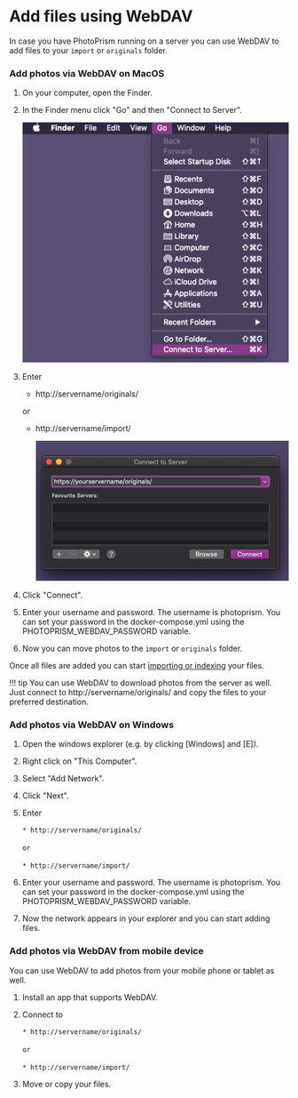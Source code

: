 # Add files using WebDAV #
In case you have PhotoPrism running on a server you can use WebDAV to add files to your `import` or `originals` folder.

### Add photos via WebDAV on MacOS ###
1. On your computer, open the Finder.
2. In the Finder menu click "Go" and then "Connect to Server". 

      ![Screenshot](img/webdav-1.png)

3. Enter 

    * http://servername/originals/

    or 

    * http://servername/import/

      ![Screenshot](img/webdav-2.png)

4. Click "Connect".

5. Enter your username and password. The username is photoprism. You can set your password in the docker-compose.yml using the PHOTOPRISM_WEBDAV_PASSWORD variable.

6. Now you can move photos to the `import` or `originals` folder.

Once all files are added you can start [importing or indexing](import-vs-index.md) your files.

!!! tip 
    You can use WebDAV to download photos from the server as well. 
    Just connect to http://servername/originals/ and copy the files to your preferred destination.

### Add photos via WebDAV on Windows ###
1. Open the windows explorer (e.g. by clicking [Windows] and [E]).
2. Right click on "This Computer".
3. Select "Add Network".
4. Click "Next".
5. Enter 
   
       * http://servername/originals/
   
       or 
   
       * http://servername/import/
       
6. Enter your username and password. The username is photoprism. You can set your password in the docker-compose.yml using the PHOTOPRISM_WEBDAV_PASSWORD variable.
7. Now the network appears in your explorer and you can start adding files.


### Add photos via WebDAV from mobile device ###
You can use WebDAV to add photos from your mobile phone or tablet as well.

1. Install an app that supports WebDAV.
2. Connect to 
      
       * http://servername/originals/
   
       or 
   
       * http://servername/import/
       
3. Move or copy your files.
